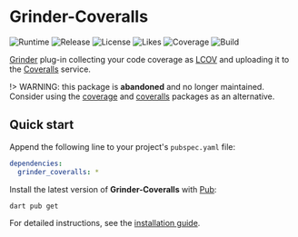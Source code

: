 # Grinder-Coveralls
![Runtime](https://badgen.net/pub/sdk-version/grinder_coveralls) ![Release](https://badgen.net/pub/v/grinder_coveralls) ![License](https://badgen.net/pub/license/grinder_coveralls) ![Likes](https://badgen.net/pub/likes/grinder_coveralls) ![Coverage](https://badgen.net/coveralls/c/github/cedx/grinder-coveralls) ![Build](https://badgen.net/github/checks/cedx/grinder-coveralls/main)

[Grinder](https://pub.dev/packages/grinder) plug-in collecting your code coverage as [LCOV](http://ltp.sourceforge.net/coverage/lcov.php)
and uploading it to the [Coveralls](https://coveralls.io) service.

!> WARNING: this package is **abandoned** and no longer maintained.  
Consider using the [coverage](https://pub.dev/packages/coverage) and
[coveralls](https://pub.dev/packages/coveralls) packages as an alternative.

## Quick start
Append the following line to your project's `pubspec.yaml` file:

```yaml
dependencies:
  grinder_coveralls: *
```

Install the latest version of **Grinder-Coveralls** with [Pub](https://dart.dev/tools/pub/cmd):

```shell
dart pub get
```

For detailed instructions, see the [installation guide](installation.md).
